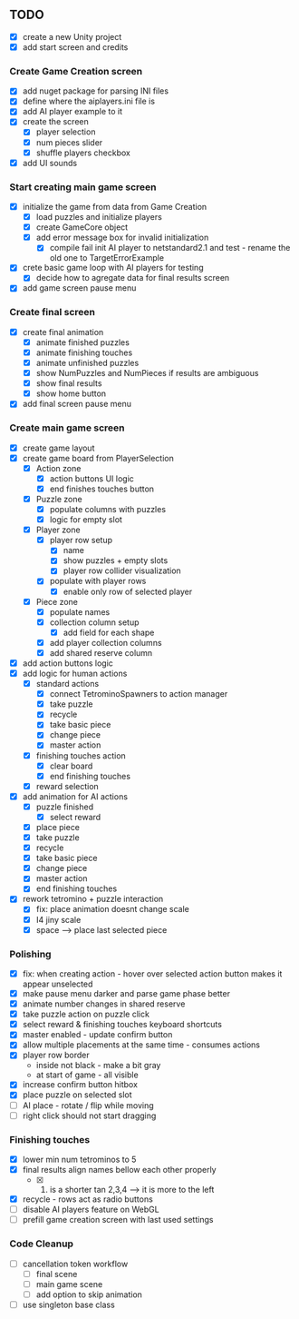 ## TODO

- [x] create a new Unity project
- [x] add start screen and credits

### Create Game Creation screen

- [x] add nuget package for parsing INI files
- [x] define where the aiplayers.ini file is
- [x] add AI player example to it
- [x] create the screen
  - [x] player selection
  - [x] num pieces slider
  - [x] shuffle players checkbox
- [x] add UI sounds

### Start creating main game screen

- [x] initialize the game from data from Game Creation
  - [x] load puzzles and initialize players
  - [x] create GameCore object
  - [x] add error message box for invalid initialization
    - [x] compile fail init AI player to netstandard2.1 and test - rename the old one to TargetErrorExample
- [x] crete basic game loop with AI players for testing
  - [x] decide how to agregate data for final results screen
- [x] add game screen pause menu

### Create final screen

- [x] create final animation
  - [x] animate finished puzzles
  - [x] animate finishing touches
  - [x] animate unfinished puzzles
  - [x] show NumPuzzles and NumPieces if results are ambiguous
  - [x] show final results
  - [x] show home button
- [x] add final screen pause menu

### Create main game screen

- [x] create game layout
- [x] create game board from PlayerSelection
  - [x] Action zone
    - [x] action buttons UI logic
    - [x] end finishes touches button
  - [x] Puzzle zone
    - [x] populate columns with puzzles
    - [x] logic for empty slot
  - [x] Player zone
    - [x] player row setup
      - [x] name
      - [x] show puzzles + empty slots
      - [x] player row collider visualization
    - [x] populate with player rows
      - [x] enable only row of selected player
  - [x] Piece zone
    - [x] populate names
    - [x] collection column setup
      - [x] add field for each shape
    - [x] add player collection columns
    - [x] add shared reserve column
- [x] add action buttons logic
- [x] add logic for human actions
  - [x] standard actions
    - [x] connect TetrominoSpawners to action manager
    - [x] take puzzle
    - [x] recycle
    - [x] take basic piece
    - [x] change piece
    - [x] master action
  - [x] finishing touches action
    - [x] clear board
    - [x] end finishing touches
  - [x] reward selection
- [x] add animation for AI actions
  - [x] puzzle finished
    - [x] select reward
  - [x] place piece
  - [x] take puzzle
  - [x] recycle
  - [x] take basic piece
  - [x] change piece
  - [x] master action
  - [x] end finishing touches
- [x] rework tetromino + puzzle interaction
  - [x] fix: place animation doesnt change scale
  - [x] I4 jiny scale
  - [x] space --> place last selected piece

### Polishing

- [x] fix: when creating action - hover over selected action button makes it appear unselected
- [x] make pause menu darker and parse game phase better
- [x] animate number changes in shared reserve
- [x] take puzzle action on puzzle click
- [x] select reward & finishing touches keyboard shortcuts
- [x] master enabled - update confirm button
- [x] allow multiple placements at the same time - consumes actions
- [x] player row border
  - inside not black - make a bit gray
  - at start of game - all visible
- [x] increase confirm button hitbox
- [x] place puzzle on selected slot
- [ ] AI place - rotate / flip while moving
- [ ] right click should not start dragging

### Finishing touches

- [x] lower min num tetrominos to 5
- [x] final results align names bellow each other properly
  - [x] 1. is a shorter tan 2,3,4 --> it is more to the left
- [x] recycle - rows act as radio buttons
- [ ] disable AI players feature on WebGL
- [ ] prefill game creation screen with last used settings

### Code Cleanup

- [ ] cancellation token workflow
  - [ ] final scene
  - [ ] main game scene
  - [ ] add option to skip animation
- [ ] use singleton base class
